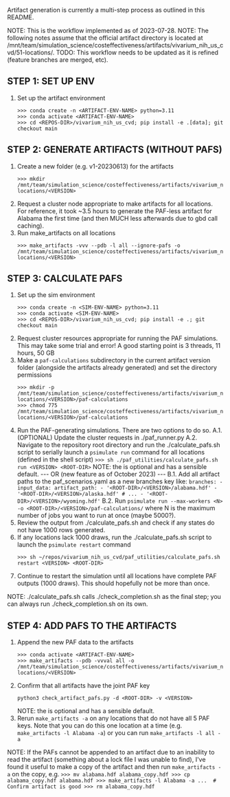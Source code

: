 Artifact generation is currently a multi-step process as outlined in this README.


NOTE: This is the workflow implemented as of 2023-07-28.
NOTE: The following notes assume that the official artifact directory is located at /mnt/team/simulation_science/costeffectiveness/artifacts/vivarium_nih_us_cvd/51-locations/.
TODO: This workflow needs to be updated as it is refined (feature branches are merged, etc).


STEP 1: SET UP ENV
------------------
1. Set up the artifact environment
    ```
    >>> conda create -n <ARTIFACT-ENV-NAME> python=3.11
    >>> conda activate <ARTIFACT-ENV-NAME>
    >>> cd <REPOS-DIR>/vivarium_nih_us_cvd; pip install -e .[data]; git checkout main
    ```


STEP 2: GENERATE ARTIFACTS (WITHOUT PAFS)
-----------------------------------------
1. Create a new <VERSION> folder (e.g. v1-20230613) for the artifacts 
    ```
    >>> mkdir /mnt/team/simulation_science/costeffectiveness/artifacts/vivarium_nih_us_cvd/51-locations/<VERSION>
    ```
2. Request a cluster node appropriate to make artifacts for all locations. For reference, it took ~3.5 hours to generate the PAF-less artifact for Alabama the first time (and then MUCH less afterwards due to gbd call caching).
3. Run make_artifacts on all locations
    ```
    >>> make_artifacts -vvv --pdb -l all --ignore-pafs -o /mnt/team/simulation_science/costeffectiveness/artifacts/vivarium_nih_us_cvd/51-locations/<VERSION>
    ```


STEP 3: CALCULATE PAFS
----------------------
1. Set up the sim environment
    ```
    >>> conda create -n <SIM-ENV-NAME> python=3.11
    >>> conda activate <SIM-ENV-NAME>
    >>> cd <REPOS-DIR>/vivarium_nih_us_cvd; pip install -e .; git checkout main
    ```
2. Request cluster resources appropriate for running the PAF simulations. This may take some trial and error! A good starting point is 3 threads, 11 hours, 50 GB
3. Make a `paf-calculations` subdirectory in the current artifact version folder (alongside the artifacts already generated) and set the directory permissions
    ```
    >>> mkdir -p /mnt/team/simulation_science/costeffectiveness/artifacts/vivarium_nih_us_cvd/51-locations/<VERSION>/paf-calculations
    >>> chmod 775 /mnt/team/simulation_science/costeffectiveness/artifacts/vivarium_nih_us_cvd/51-locations/<VERSION>/paf-calculations
    ```
4. Run the PAF-generating simulations. There are two options to do so.
    A.1. (OPTIONAL) Update the cluster requests in ./paf_runner.py
    A.2. Navigate to the repository root directory and run the ./calculate_pafs.sh script to serially launch a `psimulate run` command for all locations (defined in the shell script)
        ```
        >>> sh ./paf_utilities/calculate_pafs.sh run <VERSION> <ROOT-DIR>
        ```
        NOTE: the <ROOT-DIR> is optional and has a sensible default.
    --- OR (new feature as of October 2023) ---
    B.1. Add all artifact paths to the paf_scenarios.yaml as a new branches key like:
        ```
        branches:
        - input_data:
            artifact_path:
                - '<ROOT-DIR>/<VERSION>/alabama.hdf'
                - '<ROOT-DIR>/<VERSION>/alaska.hdf'
                # ...
                - '<ROOT-DIR>/<VERSION>/wyoming.hdf'
        ```
    B.2. Run `psimulate run --max-workers <N> -o <ROOT-DIR>/<VERSION>/paf-calculations/` where N is the maximum number of jobs you want to run at once (maybe 5000?).
5. Review the output from ./calculate_pafs.sh and check if any states do not have 1000 rows generated.
6. If any locations lack 1000 draws, run the ./calculate_pafs.sh script to launch the `psimulate restart` command
    ```
    >>> sh ~/repos/vivarium_nih_us_cvd/paf_utilities/calculate_pafs.sh restart <VERSION> <ROOT-DIR>
    ```
7. Continue to restart the simulation until all locations have complete PAF outputs (1000 draws). This should hopefully not be more than once.

NOTE: ./calculate_pafs.sh calls ./check_completion.sh as the final step; you can always run ./check_completion.sh on its own.


STEP 4: ADD PAFS TO THE ARTIFACTS
---------------------------------
1. Append the new PAF data to the artifacts
    ```
    >>> conda activate <ARTIFACT-ENV-NAME>
    >>> make_artifacts --pdb -vvval all -o /mnt/team/simulation_science/costeffectiveness/artifacts/vivarium_nih_us_cvd/51-locations/<VERSION>
    ```
2. Confirm that all artifacts have the joint PAF key
    ```
    python3 check_artifact_pafs.py -d <ROOT-DIR> -v <VERSION>
    ```
    NOTE: the <ROOT-DIR> is optional and has a sensible default.
3. Rerun `make_artifacts -a` on any locations that do not have all 5 PAF keys. Note that you can do this one location at a time (e.g. `make_artifacts -l Alabama -a`) or you can run `make_artifacts -l all -a`

NOTE: If the PAFs cannot be appended to an artifact due to an inability to read the artifact (something about a lock file I was unable to find), I've found it useful to make a copy of the artifact and then run `make_artifacts -a` on the copy, e.g.
    ```
    >>> mv alabama.hdf alabama_copy.hdf
    >>> cp alabama_copy.hdf alabama.hdf
    >>> make_artifacts -l Alabama -a ...  # Confirm artifact is good
    >>> rm alabama_copy.hdf
    ```
